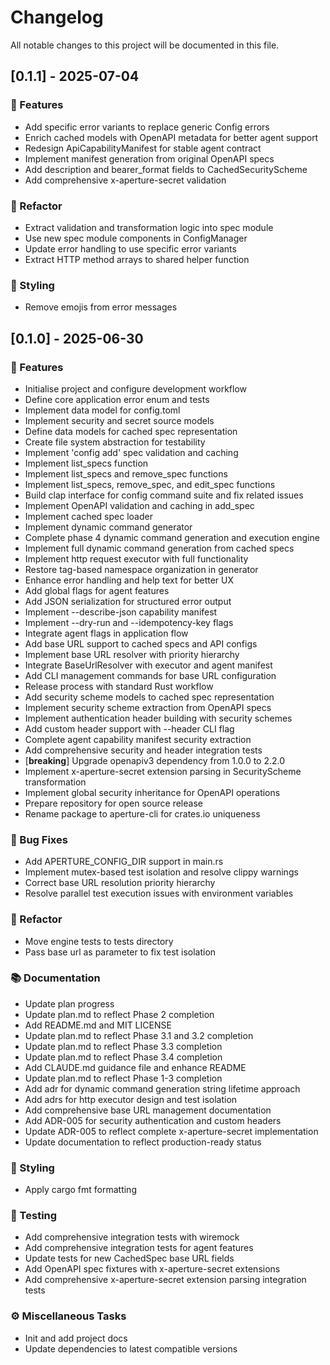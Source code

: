 # Changelog

All notable changes to this project will be documented in this file.

## [0.1.1] - 2025-07-04

### 🚀 Features

- Add specific error variants to replace generic Config errors
- Enrich cached models with OpenAPI metadata for better agent support
- Redesign ApiCapabilityManifest for stable agent contract
- Implement manifest generation from original OpenAPI specs
- Add description and bearer_format fields to CachedSecurityScheme
- Add comprehensive x-aperture-secret validation

### 🚜 Refactor

- Extract validation and transformation logic into spec module
- Use new spec module components in ConfigManager
- Update error handling to use specific error variants
- Extract HTTP method arrays to shared helper function

### 🎨 Styling

- Remove emojis from error messages

## [0.1.0] - 2025-06-30

### 🚀 Features

- Initialise project and configure development workflow
- Define core application error enum and tests
- Implement data model for config.toml
- Implement security and secret source models
- Define data models for cached spec representation
- Create file system abstraction for testability
- Implement 'config add' spec validation and caching
- Implement list_specs function
- Implement list_specs and remove_spec functions
- Implement list_specs, remove_spec, and edit_spec functions
- Build clap interface for config command suite and fix related issues
- Implement OpenAPI validation and caching in add_spec
- Implement cached spec loader
- Implement dynamic command generator
- Complete phase 4 dynamic command generation and execution engine
- Implement full dynamic command generation from cached specs
- Implement http request executor with full functionality
- Restore tag-based namespace organization in generator
- Enhance error handling and help text for better UX
- Add global flags for agent features
- Add JSON serialization for structured error output
- Implement --describe-json capability manifest
- Implement --dry-run and --idempotency-key flags
- Integrate agent flags in application flow
- Add base URL support to cached specs and API configs
- Implement base URL resolver with priority hierarchy
- Integrate BaseUrlResolver with executor and agent manifest
- Add CLI management commands for base URL configuration
- Release process with standard Rust workflow
- Add security scheme models to cached spec representation
- Implement security scheme extraction from OpenAPI specs
- Implement authentication header building with security schemes
- Add custom header support with --header CLI flag
- Complete agent capability manifest security extraction
- Add comprehensive security and header integration tests
- [**breaking**] Upgrade openapiv3 dependency from 1.0.0 to 2.2.0
- Implement x-aperture-secret extension parsing in SecurityScheme transformation
- Implement global security inheritance for OpenAPI operations
- Prepare repository for open source release
- Rename package to aperture-cli for crates.io uniqueness

### 🐛 Bug Fixes

- Add APERTURE_CONFIG_DIR support in main.rs
- Implement mutex-based test isolation and resolve clippy warnings
- Correct base URL resolution priority hierarchy
- Resolve parallel test execution issues with environment variables

### 🚜 Refactor

- Move engine tests to tests directory
- Pass base url as parameter to fix test isolation

### 📚 Documentation

- Update plan progress
- Update plan.md to reflect Phase 2 completion
- Add README.md and MIT LICENSE
- Update plan.md to reflect Phase 3.1 and 3.2 completion
- Update plan.md to reflect Phase 3.3 completion
- Update plan.md to reflect Phase 3.4 completion
- Add CLAUDE.md guidance file and enhance README
- Update plan.md to reflect Phase 1-3 completion
- Add adr for dynamic command generation string lifetime approach
- Add adrs for http executor design and test isolation
- Add comprehensive base URL management documentation
- Add ADR-005 for security authentication and custom headers
- Update ADR-005 to reflect complete x-aperture-secret implementation
- Update documentation to reflect production-ready status

### 🎨 Styling

- Apply cargo fmt formatting

### 🧪 Testing

- Add comprehensive integration tests with wiremock
- Add comprehensive integration tests for agent features
- Update tests for new CachedSpec base URL fields
- Add OpenAPI spec fixtures with x-aperture-secret extensions
- Add comprehensive x-aperture-secret extension parsing integration tests

### ⚙️ Miscellaneous Tasks

- Init and add project docs
- Update dependencies to latest compatible versions

<!-- generated by git-cliff -->
